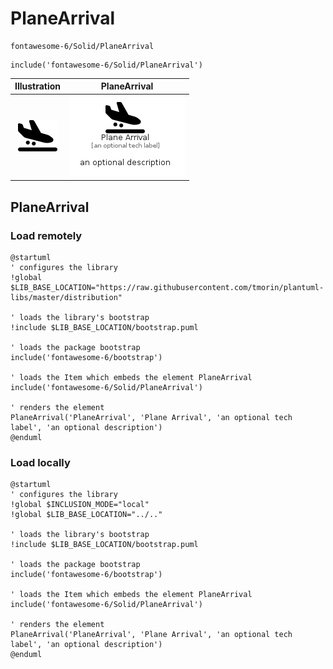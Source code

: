 # PlaneArrival


```text
fontawesome-6/Solid/PlaneArrival
```

```text
include('fontawesome-6/Solid/PlaneArrival')
```



| Illustration | PlaneArrival |
| :---: | :---: |
| ![illustration for Illustration](../../fontawesome-6/Solid/PlaneArrival.png) | ![illustration for PlaneArrival](../../fontawesome-6/Solid/PlaneArrival.Local.png) |




## PlaneArrival

### Load remotely
```plantuml
@startuml
' configures the library
!global $LIB_BASE_LOCATION="https://raw.githubusercontent.com/tmorin/plantuml-libs/master/distribution"

' loads the library's bootstrap
!include $LIB_BASE_LOCATION/bootstrap.puml

' loads the package bootstrap
include('fontawesome-6/bootstrap')

' loads the Item which embeds the element PlaneArrival
include('fontawesome-6/Solid/PlaneArrival')

' renders the element
PlaneArrival('PlaneArrival', 'Plane Arrival', 'an optional tech label', 'an optional description')
@enduml
```

### Load locally
```plantuml
@startuml
' configures the library
!global $INCLUSION_MODE="local"
!global $LIB_BASE_LOCATION="../.."

' loads the library's bootstrap
!include $LIB_BASE_LOCATION/bootstrap.puml

' loads the package bootstrap
include('fontawesome-6/bootstrap')

' loads the Item which embeds the element PlaneArrival
include('fontawesome-6/Solid/PlaneArrival')

' renders the element
PlaneArrival('PlaneArrival', 'Plane Arrival', 'an optional tech label', 'an optional description')
@enduml
```

